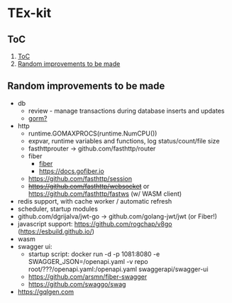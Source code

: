 # TEx-kit

## ToC

1. [ToC](#toc)
2. [Random improvements to be made](#random-improvements-to-be-made)

## Random improvements to be made

* db
  * review - manage transactions during database inserts and updates
  * [gorm?](https://gorm.io/index.html)
* http
  * runtime.GOMAXPROCS(runtime.NumCPU())
  * expvar, runtime variables and functions, log status/count/file size
  * fasthttprouter -> github.com/fasthttp/router
  * fiber
    * [fiber](https://github.com/gofiber/fiber)
    * <https://docs.gofiber.io>
  * <https://github.com/fasthttp/session>
  * ~~<https://github.com/fasthttp/websocket>~~ or <https://github.com/fasthttp/fastws> (w/ WASM client)
* redis support, with cache worker / automatic refresh
* scheduler, startup modules
* github.com/dgrijalva/jwt-go -> github.com/golang-jwt/jwt (or Fiber!)
* javascript support: <https://github.com/rogchap/v8go> (<https://esbuild.github.io/>)
* wasm
* swagger ui:
  * startup script: docker run -d -p 1081:8080 -e SWAGGER_JSON=/openapi.yaml -v repo root/???/openapi.yaml:/openapi.yaml swaggerapi/swagger-ui
  * <https://github.com/arsmn/fiber-swagger>
  * <https://github.com/swaggo/swag>
* <https://gqlgen.com>
